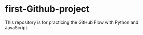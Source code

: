 # first-Github-project
This repository is for practicing the GitHub Flow with Python and JavaScript.
